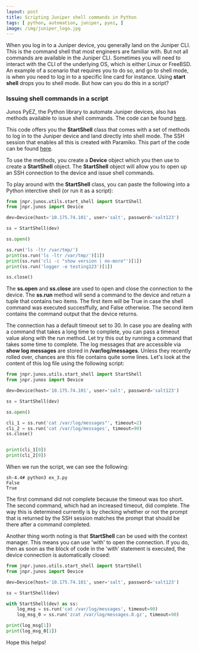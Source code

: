 ```yaml
---
layout: post
title: Scripting Juniper shell commands in Python
tags: [ python, automation, juniper, pyez, ]
image: /img/juniper_logo.jpg
---
```


When you log in to a Juniper device, you generally land on the Juniper CLI. This is the command shell that most engineers are familiar with. But not all commands are available in the Juniper CLI. Sometimes you will need to interact with the CLI of the underlying OS, which is either Linux or FreeBSD. An example of a scenario that requires you to do so, and go to shell mode, is when you need to log in to a specific line card for instance. Using <b>start shell</b> drops you to shell mode. But how can you do this in a script?


### Issuing shell commands in a script

Junos PyEZ, the Python library to automate Juniper devices, also has methods available to issue shell commands. The code can be found <a href="https://github.com/Juniper/py-junos-eznc/blob/master/lib/jnpr/junos/utils/start_shell.py" target="_blank">here</a>. 

This code offers you the <b>StartShell</b> class that comes with a set of methods to log in to the Juniper device and land directly into shell mode. The SSH session that enables all this is created with Paramiko. This part of the code can be found <a href="https://github.com/Juniper/py-junos-eznc/blob/master/lib/jnpr/junos/utils/ssh_client.py" target="_blank">here</a>.

To use the methods, you create a <b>Device</b> object which you then use to create a <b>StartShell</b> object. The <b>StartShell</b> object will allow you to open up an SSH connection to the device and issue shell commands. 

To play around with the <b>StartShell</b> class, you can paste the following into a Python interctive shell (or run it as a script):

```python
from jnpr.junos.utils.start_shell import StartShell
from jnpr.junos import Device

dev=Device(host='10.175.74.101', user='salt', password='salt123')

ss = StartShell(dev)

ss.open()

ss.run('ls -ltr /var/tmp/')
print(ss.run('ls -ltr /var/tmp/')[1])
print(ss.run('cli -c "show version | no-more"')[1])
print(ss.run('logger -e testing123')[1])

ss.close()
```

The <b>ss.open</b> and <b>ss.close</b> are used to open and close the connection to the device. The <b>ss.run</b> method will send a command to the device and return a tuple that contains two items. The first item will be True in case the shell command was executed succesffully, and False otherwise. The second item contains the command output that the device returns.

The connection has a default timeout set to 30. In case you are dealing with a command that takes a long time to complete, you can pass a timeout value along with the run method. Let try this out by running a command that takes some time to complete. The log messages that are accessible via <b>show log messages</b> are stored in <b>/var/log/messages</b>. Unless they recently rolled over, chances are this file contains quite some lines. Let's look at the content of this log file using the following script:

```python
from jnpr.junos.utils.start_shell import StartShell
from jnpr.junos import Device

dev=Device(host='10.175.74.101', user='salt', password='salt123')

ss = StartShell(dev)

ss.open()

cli_1 = ss.run('cat /var/log/messages"', timeout=2)    
cli_2 = ss.run('cat /var/log/messages', timeout=90)
ss.close()


print(cli_1[0])
print(cli_2[0])

```

When we run the script, we can see the following:

```
sh-4.4# python3 ex_3.py
False
True
```

The first command did not complete because the timeout was too short. The second command, which had an increased timeout, did complete. The way this is determined currently is by checking whether or not the prompt that is returned by the SSH session matches the prompt that should be there after a command completed.

Another thing worth noting is that <b>StartShell</b> can be used with the context manager. This means you can use 'with' to open the connection. If you do, then as soon as the block of code in the 'with' statement is executed, the device connection is automatically closed: 

```python
from jnpr.junos.utils.start_shell import StartShell
from jnpr.junos import Device

dev=Device(host='10.175.74.101', user='salt', password='salt123')

ss = StartShell(dev)

with StartShell(dev) as ss:    
    log_msg = ss.run('cat /var/log/messages', timeout=90)
    log_msg_0 = ss.run('zcat /var/log/messages.0.gz', timeout=90)

print(log_msg[1])
print(log_msg_0[1])
```

Hope this helps!